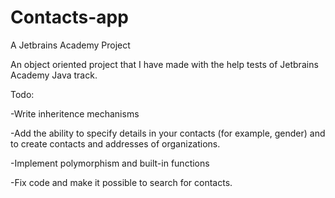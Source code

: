 # Contacts-app
A Jetbrains Academy Project

An object oriented project that I have made with the help tests of Jetbrains Academy Java track.


Todo:

-Write inheritence mechanisms

-Add the ability to specify details in your contacts (for example, gender) and to create contacts and addresses of organizations.

-Implement polymorphism and built-in functions

-Fix code and make it possible to search for contacts.
